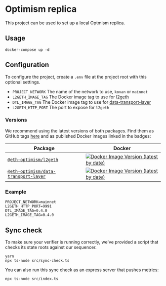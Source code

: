 # Optimism replica

This project can be used to set up a local Optmism replica.

## Usage

```
docker-compose up -d
```

## Configuration

To configure the project, create a `.env` file at the project root with this optional settings.

- `PROJECT_NETWORK` The name of the network to use, `kovan` or `mainnet`
- `L2GETH_IMAGE_TAG` The Docker image tag to use for [l2geth](https://hub.docker.com/r/ethereumoptimism/l2geth)
- `DTL_IMAGE_TAG` The Docker image tag to use for [data-transport-layer](https://hub.docker.com/r/ethereumoptimism/data-transport-layer)
- `L2GETH_HTTP_PORT` The port to expose for `l2geth`

### Versions

We recommend using the latest versions of both packages. Find them as GitHub tags [here](https://github.com/ethereum-optimism/optimism/tags) and as published Docker images linked in the badges:

| Package                                                                                                                         | Docker                                                                                                                                                                                                              |
| ------------------------------------------------------------------------------------------------------------------------------- | ------------------------------------------------------------------------------------------------------------------------------------------------------------------------------------------------------------------- |
| [`@eth-optimism/l2geth`](https://github.com/ethereum-optimism/optimism/tree/master/l2geth)                                      | [![Docker Image Version (latest by date)](https://img.shields.io/docker/v/ethereumoptimism/l2geth)](https://hub.docker.com/r/ethereumoptimism/l2geth/tags?page=1&ordering=last_updated)                             |
| [`@eth-optimism/data-transport-layer`](https://github.com/ethereum-optimism/optimism/tree/master/packages/data-transport-layer) | [![Docker Image Version (latest by date)](https://img.shields.io/docker/v/ethereumoptimism/data-transport-layer)](https://hub.docker.com/r/ethereumoptimism/data-transport-layer/tags?page=1&ordering=last_updated) |

### Example
```
PROJECT_NETWORK=mainnet
L2GETH_HTTP_PORT=9991
DTL_IMAGE_TAG=0.4.0
L2GETH_IMAGE_TAG=0.4.0
```

## Sync check

To make sure your verifier is running correctly, we've provided a script that checks its state roots against our sequencer.

```
yarn
npx ts-node src/sync-check.ts
```

You can also run this sync check as an express server that pushes metrics:
```
npx ts-node src/index.ts
```
